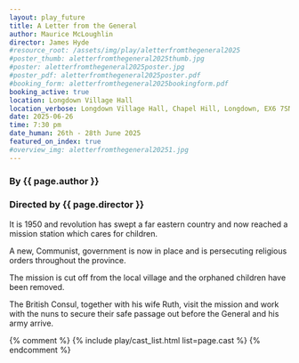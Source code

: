 ```yaml
---
layout: play_future
title: A Letter from the General
author: Maurice McLoughlin
director: James Hyde
#resource_root: /assets/img/play/aletterfromthegeneral2025
#poster_thumb: aletterfromthegeneral2025thumb.jpg
#poster: aletterfromthegeneral2025poster.jpg
#poster_pdf: aletterfromthegeneral2025poster.pdf
#booking_form: aletterfromthegeneral2025bookingform.pdf
booking_active: true
location: Longdown Village Hall
location_verbose: Longdown Village Hall, Chapel Hill, Longdown, EX6 7SN
date: 2025-06-26
time: 7:30 pm
date_human: 26th - 28th June 2025
featured_on_index: true
#overview_img: aletterfromthegeneral20251.jpg
---
```


### By {{ page.author }}
### Directed by {{ page.director }}

It is 1950 and revolution has swept a far eastern country and now reached a
mission station which cares for children.

A new, Communist, government is now in place and is persecuting religious orders
throughout the province.

The mission is cut off from the local village and the orphaned children have
been removed.

The British Consul, together with his wife Ruth, visit the mission and work with
the nuns to secure their safe passage out before the General and his army
arrive.

{% comment %}
{% include play/cast_list.html list=page.cast %}
{% endcomment %}
